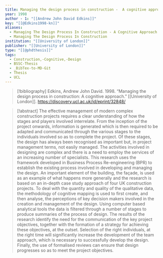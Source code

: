 ```yaml
---
title: Managing the design process in construction -  A cognitive approach
year: 1998
author - 1: "[[Andrew John David Edkins]]"
key: "[[@Edkins1998-kn]]"
aliases:
  - Managing The Design Process In Construction - A Cognitive Approach
  - Managing The Design Process In Construction
institution: "[[University of London]]"
publisher: "[[University of London]]"
type: "[[@phdthesis]]"
tags:
  - Construction,-Cognitive,-Design
  - BSSC-Thesis
  - _BibTex-to-MD-Git
  - Thesis
  - UCL
---
```


> [!bibliography]
> Edkins, Andrew John David. 1998. “Managing the design process in construction: A cognitive approach.” [[University of London]]. https://discovery.ucl.ac.uk/id/eprint/32848/

> [!abstract]
> The effective management of modern complex construction projects requires a clear understanding of how the stages and players involved interrelate. From the inception of the project onwards, information is generated which is then required to be adapted and communicated through the various stages to the individuals involved so as to complete the project. Of these stages, the design has always been recognised as important but, in project management terms, not easily managed. The activities involved in designing are complex and there is a need to employ the services of an increasing number of specialists. This research uses the framework developed in Business Process Re-engineering (BPR) to establish the existing process involved in developing and managing the design. An important element of the building, the façade, is used as an example of what happens more generally and the research is based on an in-depth case study approach of four UK construction projects. To deal with the quantity and quality of the qualitative data, the methodology of cognitive mapping is used to first create, and then analyse, the perceptions of key decision makers involved in the creation and management of the design. Using computer based analytical tools the data is filtered through a number of stages to produce summaries of the process of design. The results of the research identify the need for the communication of the key project objectives, together with the formation of a strategy for achieving these objectives, at the outset. Selection of the right individuals, at the right time will significantly increase the development of the team approach, which is necessary to successfully develop the design. Finally, the use of formalised reviews can ensure that design progresses so as to meet the project objectives.
